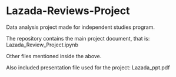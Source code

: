 # Lazada-Reviews-Project
Data analysis project made for independent studies program.

The repository contains the main project document, that is:
Lazada_Review_Project.ipynb

Other files mentioned inside the above.

Also included presentation file used for the project:
Lazada_ppt.pdf
